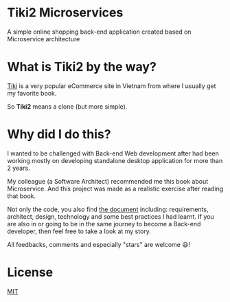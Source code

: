 # Tiki2 Microservices
A simple online shopping back-end application created based on Microservice architecture

# What is Tiki2 by the way?
[Tiki](https://tiki.vn) is a very popular eCommerce site in Vietnam from where I usually get my favorite book.

So **Tiki2** means a clone (but more simple).

# Why did I do this?
I wanted to be challenged with Back-end Web development after had been working mostly on developing standalone desktop application for more than 2 years. 

My colleague (a Software Architect) recommended me this book about Microservice. And this project was made as a realistic exercise after reading that book. 

Not only the code, you also find [the document](https://github.com/johnlemon93/tiki2-uservices/wiki) including: requirements, architect, design, technology and some best practices I had learnt. If you are also in or going to be in the same journey to become a Back-end developer, then feel free to take a look at my story.

All feedbacks, comments and especially "stars" are welcome :smiley:!

# License
[MIT](https://opensource.org/licenses/MIT)

